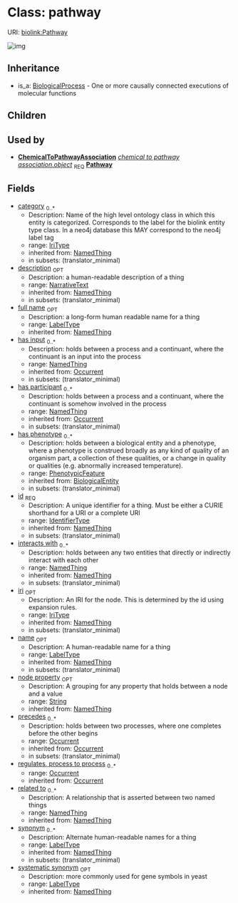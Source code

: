 # Class: pathway




URI: [biolink:Pathway](https://w3id.org/biolink/vocab/Pathway)

![img](http://yuml.me/diagram/nofunky;dir:TB/class/\[NamedThing]<filler(i)%200..1-%20\[Pathway|id(i):identifier_type;name(i):label_type%20%3F;category(i):iri_type%20*;node_property(i):string%20%3F;iri(i):iri_type%20%3F;synonym(i):label_type%20*;full_name(i):label_type%20%3F;description(i):narrative_text%20%3F;systematic_synonym(i):label_type%20%3F;creation_date(i):date%20%3F;update_date(i):date%20%3F;has_chemical_formula(i):chemical_formula_value%20%3F;aggregate_statistic(i):string%20%3F;interbase_coordinate(i):string%20%3F],%20\[OntologyClass]<has%20molecular%20consequence(i)%200..*-%20\[Pathway],%20\[NamedThing]<same%20as(i)%200..*-%20\[Pathway],%20\[NamedThing]<produces(i)%200..*-%20\[Pathway],%20\[Disease]<manifestation%20of(i)%200..*-%20\[Pathway],%20\[NamedThing]<derives%20from(i)%200..*-%20\[Pathway],%20\[NamedThing]<derives%20into(i)%200..*-%20\[Pathway],%20\[Occurrent]<capable%20of(i)%200..*-%20\[Pathway],%20\[Occurrent]<actively%20involved%20in(i)%200..*-%20\[Pathway],%20\[Occurrent]<participates%20in(i)%200..*-%20\[Pathway],%20\[NamedThing]<part%20of(i)%200..*-%20\[Pathway],%20\[NamedThing]<has%20part(i)%200..*-%20\[Pathway],%20\[NamedThing]<overlaps(i)%200..*-%20\[Pathway],%20\[NamedThing]<model%20of(i)%200..*-%20\[Pathway],%20\[NamedThing]<location%20of(i)%200..*-%20\[Pathway],%20\[NamedThing]<located%20in(i)%200..*-%20\[Pathway],%20\[NamedThing]<occurs%20in(i)%200..*-%20\[Pathway],%20\[NamedThing]<prevents(i)%200..*-%20\[Pathway],%20\[NamedThing]<causes(i)%200..*-%20\[Pathway],%20\[NamedThing]<contributes%20to(i)%200..*-%20\[Pathway],%20\[NamedThing]<predisposes(i)%200..*-%20\[Pathway],%20\[NamedThing]<affects%20risk%20for(i)%200..*-%20\[Pathway],%20\[NamedThing]<colocalizes%20with(i)%200..*-%20\[Pathway],%20\[NamedThing]<coexists%20with(i)%200..*-%20\[Pathway],%20\[NamedThing]<xenologous%20to(i)%200..*-%20\[Pathway],%20\[NamedThing]<orthologous%20to(i)%200..*-%20\[Pathway],%20\[NamedThing]<paralogous%20to(i)%200..*-%20\[Pathway],%20\[NamedThing]<homologous%20to(i)%200..*-%20\[Pathway],%20\[NamedThing]<disrupts(i)%200..*-%20\[Pathway],%20\[NamedThing]<negatively%20regulates(i)%200..*-%20\[Pathway],%20\[NamedThing]<positively%20regulates(i)%200..*-%20\[Pathway],%20\[NamedThing]<regulates(i)%200..*-%20\[Pathway],%20\[NamedThing]<affects(i)%200..*-%20\[Pathway],%20\[NamedThing]<physically%20interacts%20with(i)%200..*-%20\[Pathway],%20\[NamedThing]<interacts%20with(i)%200..*-%20\[Pathway],%20\[NamedThing]<related%20to(i)%200..*-%20\[Pathway],%20\[PhenotypicFeature]<has%20phenotype(i)%200..*-%20\[Pathway],%20\[Occurrent]<precedes(i)%200..*-%20\[Pathway],%20\[NamedThing]<has%20input(i)%200..*-%20\[Pathway],%20\[NamedThing]<has%20participant(i)%200..*-%20\[Pathway],%20\[Occurrent]<regulates,%20process%20to%20process(i)%200..*-%20\[Pathway],%20\[ChemicalToPathwayAssociation]-%20object%201..1>\[Pathway],%20\[BiologicalProcess]^-\[Pathway])
## Inheritance

 *  is_a: [BiologicalProcess](BiologicalProcess.md) - One or more causally connected executions of molecular functions
## Children

## Used by

 *  **[ChemicalToPathwayAssociation](ChemicalToPathwayAssociation.md)** *[chemical to pathway association.object](chemical_to_pathway_association_object.md)*  <sub>REQ</sub>  **[Pathway](Pathway.md)**
## Fields

 * [category](category.md)  <sub>0..*</sub>
    * Description: Name of the high level ontology class in which this entity is categorized. Corresponds to the label for the biolink entity type class. In a neo4j database this MAY correspond to the neo4j label tag
    * range: [IriType](IriType.md)
    * inherited from: [NamedThing](NamedThing.md)
    * in subsets: (translator_minimal)
 * [description](description.md)  <sub>OPT</sub>
    * Description: a human-readable description of a thing
    * range: [NarrativeText](NarrativeText.md)
    * inherited from: [NamedThing](NamedThing.md)
    * in subsets: (translator_minimal)
 * [full name](full_name.md)  <sub>OPT</sub>
    * Description: a long-form human readable name for a thing
    * range: [LabelType](LabelType.md)
    * inherited from: [NamedThing](NamedThing.md)
 * [has input](has_input.md)  <sub>0..*</sub>
    * Description: holds between a process and a continuant, where the continuant is an input into the process
    * range: [NamedThing](NamedThing.md)
    * inherited from: [Occurrent](Occurrent.md)
    * in subsets: (translator_minimal)
 * [has participant](has_participant.md)  <sub>0..*</sub>
    * Description: holds between a process and a continuant, where the continuant is somehow involved in the process
    * range: [NamedThing](NamedThing.md)
    * inherited from: [Occurrent](Occurrent.md)
    * in subsets: (translator_minimal)
 * [has phenotype](has_phenotype.md)  <sub>0..*</sub>
    * Description: holds between a biological entity and a phenotype, where a phenotype is construed broadly as any kind of quality of an organism part, a collection of these qualities, or a change in quality or qualities (e.g. abnormally increased temperature).
    * range: [PhenotypicFeature](PhenotypicFeature.md)
    * inherited from: [BiologicalEntity](BiologicalEntity.md)
    * in subsets: (translator_minimal)
 * [id](id.md)  <sub>REQ</sub>
    * Description: A unique identifier for a thing. Must be either a CURIE shorthand for a URI or a complete URI
    * range: [IdentifierType](IdentifierType.md)
    * inherited from: [NamedThing](NamedThing.md)
    * in subsets: (translator_minimal)
 * [interacts with](interacts_with.md)  <sub>0..*</sub>
    * Description: holds between any two entities that directly or indirectly interact with each other
    * range: [NamedThing](NamedThing.md)
    * inherited from: [NamedThing](NamedThing.md)
    * in subsets: (translator_minimal)
 * [iri](iri.md)  <sub>OPT</sub>
    * Description: An IRI for the node. This is determined by the id using expansion rules.
    * range: [IriType](IriType.md)
    * inherited from: [NamedThing](NamedThing.md)
    * in subsets: (translator_minimal)
 * [name](name.md)  <sub>OPT</sub>
    * Description: A human-readable name for a thing
    * range: [LabelType](LabelType.md)
    * inherited from: [NamedThing](NamedThing.md)
    * in subsets: (translator_minimal)
 * [node property](node_property.md)  <sub>OPT</sub>
    * Description: A grouping for any property that holds between a node and a value
    * range: [String](String.md)
    * inherited from: [NamedThing](NamedThing.md)
 * [precedes](precedes.md)  <sub>0..*</sub>
    * Description: holds between two processes, where one completes before the other begins
    * range: [Occurrent](Occurrent.md)
    * inherited from: [Occurrent](Occurrent.md)
    * in subsets: (translator_minimal)
 * [regulates, process to process](regulates_process_to_process.md)  <sub>0..*</sub>
    * range: [Occurrent](Occurrent.md)
    * inherited from: [Occurrent](Occurrent.md)
 * [related to](related_to.md)  <sub>0..*</sub>
    * Description: A relationship that is asserted between two named things
    * range: [NamedThing](NamedThing.md)
    * inherited from: [NamedThing](NamedThing.md)
 * [synonym](synonym.md)  <sub>0..*</sub>
    * Description: Alternate human-readable names for a thing
    * range: [LabelType](LabelType.md)
    * inherited from: [NamedThing](NamedThing.md)
    * in subsets: (translator_minimal)
 * [systematic synonym](systematic_synonym.md)  <sub>OPT</sub>
    * Description: more commonly used for gene symbols in yeast
    * range: [LabelType](LabelType.md)
    * inherited from: [NamedThing](NamedThing.md)
